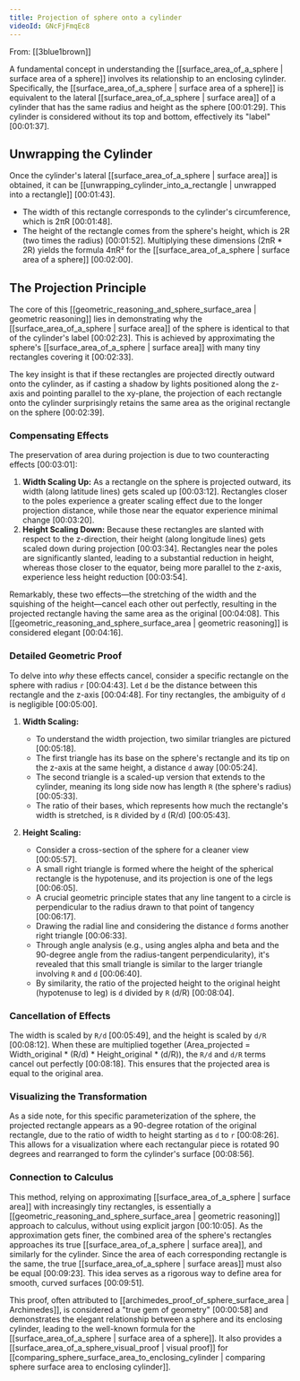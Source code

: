 ```yaml
---
title: Projection of sphere onto a cylinder
videoId: GNcFjFmqEc8
---
```


From: [[3blue1brown]] <br/> 

A fundamental concept in understanding the [[surface_area_of_a_sphere | surface area of a sphere]] involves its relationship to an enclosing cylinder. Specifically, the [[surface_area_of_a_sphere | surface area of a sphere]] is equivalent to the lateral [[surface_area_of_a_sphere | surface area]] of a cylinder that has the same radius and height as the sphere <a class="yt-timestamp" data-t="00:01:29">[00:01:29]</a>. This cylinder is considered without its top and bottom, effectively its "label" <a class="yt-timestamp" data-t="00:01:37">[00:01:37]</a>.

## Unwrapping the Cylinder

Once the cylinder's lateral [[surface_area_of_a_sphere | surface area]] is obtained, it can be [[unwrapping_cylinder_into_a_rectangle | unwrapped into a rectangle]] <a class="yt-timestamp" data-t="00:01:43">[00:01:43]</a>.
*   The width of this rectangle corresponds to the cylinder's circumference, which is 2πR <a class="yt-timestamp" data-t="00:01:48">[00:01:48]</a>.
*   The height of the rectangle comes from the sphere's height, which is 2R (two times the radius) <a class="yt-timestamp" data-t="00:01:52">[00:01:52]</a>.
Multiplying these dimensions (2πR * 2R) yields the formula 4πR² for the [[surface_area_of_a_sphere | surface area of a sphere]] <a class="yt-timestamp" data-t="00:02:00">[00:02:00]</a>.

## The Projection Principle

The core of this [[geometric_reasoning_and_sphere_surface_area | geometric reasoning]] lies in demonstrating why the [[surface_area_of_a_sphere | surface area]] of the sphere is identical to that of the cylinder's label <a class="yt-timestamp" data-t="00:02:23">[00:02:23]</a>. This is achieved by approximating the sphere's [[surface_area_of_a_sphere | surface area]] with many tiny rectangles covering it <a class="yt-timestamp" data-t="00:02:33">[00:02:33]</a>.

The key insight is that if these rectangles are projected directly outward onto the cylinder, as if casting a shadow by lights positioned along the z-axis and pointing parallel to the xy-plane, the projection of each rectangle onto the cylinder surprisingly retains the same area as the original rectangle on the sphere <a class="yt-timestamp" data-t="00:02:39">[00:02:39]</a>.

### Compensating Effects

The preservation of area during projection is due to two counteracting effects <a class="yt-timestamp" data-t="00:03:01">[00:03:01]</a>:
1.  **Width Scaling Up:** As a rectangle on the sphere is projected outward, its width (along latitude lines) gets scaled up <a class="yt-timestamp" data-t="00:03:12">[00:03:12]</a>. Rectangles closer to the poles experience a greater scaling effect due to the longer projection distance, while those near the equator experience minimal change <a class="yt-timestamp" data-t="00:03:20">[00:03:20]</a>.
2.  **Height Scaling Down:** Because these rectangles are slanted with respect to the z-direction, their height (along longitude lines) gets scaled down during projection <a class="yt-timestamp" data-t="00:03:34">[00:03:34]</a>. Rectangles near the poles are significantly slanted, leading to a substantial reduction in height, whereas those closer to the equator, being more parallel to the z-axis, experience less height reduction <a class="yt-timestamp" data-t="00:03:54">[00:03:54]</a>.

Remarkably, these two effects—the stretching of the width and the squishing of the height—cancel each other out perfectly, resulting in the projected rectangle having the same area as the original <a class="yt-timestamp" data-t="00:04:08">[00:04:08]</a>. This [[geometric_reasoning_and_sphere_surface_area | geometric reasoning]] is considered elegant <a class="yt-timestamp" data-t="00:04:16">[00:04:16]</a>.

### Detailed Geometric Proof

To delve into *why* these effects cancel, consider a specific rectangle on the sphere with radius `r` <a class="yt-timestamp" data-t="00:04:43">[00:04:43]</a>. Let `d` be the distance between this rectangle and the z-axis <a class="yt-timestamp" data-t="00:04:48">[00:04:48]</a>. For tiny rectangles, the ambiguity of `d` is negligible <a class="yt-timestamp" data-t="00:05:00">[00:05:00]</a>.

1.  **Width Scaling:**
    *   To understand the width projection, two similar triangles are pictured <a class="yt-timestamp" data-t="00:05:18">[00:05:18]</a>.
    *   The first triangle has its base on the sphere's rectangle and its tip on the z-axis at the same height, a distance `d` away <a class="yt-timestamp" data-t="00:05:24">[00:05:24]</a>.
    *   The second triangle is a scaled-up version that extends to the cylinder, meaning its long side now has length `R` (the sphere's radius) <a class="yt-timestamp" data-t="00:05:33">[00:05:33]</a>.
    *   The ratio of their bases, which represents how much the rectangle's width is stretched, is `R` divided by `d` (R/d) <a class="yt-timestamp" data-t="00:05:43">[00:05:43]</a>.

2.  **Height Scaling:**
    *   Consider a cross-section of the sphere for a cleaner view <a class="yt-timestamp" data-t="00:05:57">[00:05:57]</a>.
    *   A small right triangle is formed where the height of the spherical rectangle is the hypotenuse, and its projection is one of the legs <a class="yt-timestamp" data-t="00:06:05">[00:06:05]</a>.
    *   A crucial geometric principle states that any line tangent to a circle is perpendicular to the radius drawn to that point of tangency <a class="yt-timestamp" data-t="00:06:17">[00:06:17]</a>.
    *   Drawing the radial line and considering the distance `d` forms another right triangle <a class="yt-timestamp" data-t="00:06:33">[00:06:33]</a>.
    *   Through angle analysis (e.g., using angles alpha and beta and the 90-degree angle from the radius-tangent perpendicularity), it's revealed that this small triangle is similar to the larger triangle involving `R` and `d` <a class="yt-timestamp" data-t="00:06:40">[00:06:40]</a>.
    *   By similarity, the ratio of the projected height to the original height (hypotenuse to leg) is `d` divided by `R` (d/R) <a class="yt-timestamp" data-t="00:08:04">[00:08:04]</a>.

### Cancellation of Effects

The width is scaled by `R/d` <a class="yt-timestamp" data-t="00:05:49">[00:05:49]</a>, and the height is scaled by `d/R` <a class="yt-timestamp" data-t="00:08:12">[00:08:12]</a>. When these are multiplied together (Area_projected = Width_original * (R/d) * Height_original * (d/R)), the `R/d` and `d/R` terms cancel out perfectly <a class="yt-timestamp" data-t="00:08:18">[00:08:18]</a>. This ensures that the projected area is equal to the original area.

### Visualizing the Transformation

As a side note, for this specific parameterization of the sphere, the projected rectangle appears as a 90-degree rotation of the original rectangle, due to the ratio of width to height starting as `d` to `r` <a class="yt-timestamp" data-t="00:08:26">[00:08:26]</a>. This allows for a visualization where each rectangular piece is rotated 90 degrees and rearranged to form the cylinder's surface <a class="yt-timestamp" data-t="00:08:56">[00:08:56]</a>.

### Connection to Calculus

This method, relying on approximating [[surface_area_of_a_sphere | surface area]] with increasingly tiny rectangles, is essentially a [[geometric_reasoning_and_sphere_surface_area | geometric reasoning]] approach to calculus, without using explicit jargon <a class="yt-timestamp" data-t="00:10:05">[00:10:05]</a>. As the approximation gets finer, the combined area of the sphere's rectangles approaches its true [[surface_area_of_a_sphere | surface area]], and similarly for the cylinder. Since the area of each corresponding rectangle is the same, the true [[surface_area_of_a_sphere | surface areas]] must also be equal <a class="yt-timestamp" data-t="00:09:23">[00:09:23]</a>. This idea serves as a rigorous way to define area for smooth, curved surfaces <a class="yt-timestamp" data-t="00:09:51">[00:09:51]</a>.

This proof, often attributed to [[archimedes_proof_of_sphere_surface_area | Archimedes]], is considered a "true gem of geometry" <a class="yt-timestamp" data-t="00:00:58">[00:00:58]</a> and demonstrates the elegant relationship between a sphere and its enclosing cylinder, leading to the well-known formula for the [[surface_area_of_a_sphere | surface area of a sphere]]. It also provides a [[surface_area_of_a_sphere_visual_proof | visual proof]] for [[comparing_sphere_surface_area_to_enclosing_cylinder | comparing sphere surface area to enclosing cylinder]].